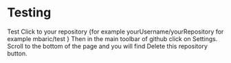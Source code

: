 # Testing
Test
Click to your repository {for example yourUsername/yourRepository for example mbaric/test }
Then in the main toolbar of github click on Settings.
Scroll to the bottom of the page and you will find Delete this repository button.
